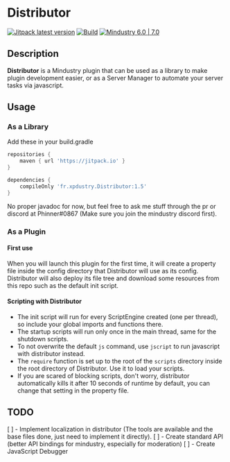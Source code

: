 # Distributor

[![Jitpack latest version](https://jitpack.io/v/Xpdustry/Distributor.svg)](https://jitpack.io/#Xpdustry/Distributor)
[![Build](https://github.com/Xpdustry/Distributor/actions/workflows/build.yml/badge.svg?branch=master)](https://github.com/Xpdustry/Distributor/actions/workflows/build.yml)
[![Mindustry 6.0 | 7.0 ](https://img.shields.io/badge/Mindustry-6.0%20%7C%207.0-ffd37f)](https://github.com/Anuken/Mindustry/releases)

## Description

**Distributor** is a Mindustry plugin that can be used as a library to make plugin development easier, or as a Server Manager to automate your server tasks via javascript.

## Usage

### As a Library

Add these in your build.gradle

```gradle
repositories {
    maven { url 'https://jitpack.io' }
}

dependencies {
    compileOnly 'fr.xpdustry.Distributor:1.5'
}
```

No proper javadoc for now, but feel free to ask me stuff through the pr or discord at Phinner#0867 (Make sure you join the mindustry discord first).

### As a Plugin

#### First use

When you will launch this plugin for the first time, it will create a property file inside the config directory that Distributor will use as its config.
Distributor will also deploy its file tree and download some resources from this repo such as the default init script.

#### Scripting with Distributor

- The init script will run for every ScriptEngine created (one per thread), so include your global imports and functions there.
- The startup scripts will run only once in the main thread, same for the shutdown scripts.
- To not overwrite the default `js` command, use `jscript` to run javascript with distributor instead.
- The `require` function is set up to the root of the `scripts` directory inside the root directory of Distributor. Use it to load your scripts.
- If you are scared of blocking scripts, don't worry, distributor automatically kills it after 10 seconds of runtime by default, you can change that setting in the property file.

## TODO

[ ] - Implement localization in distributor (The tools are available and the base files done, just need to implement it directly).
[ ] - Create standard API (better API bindings for mindustry, especially for moderation)
[ ] - Create JavaScript Debugger
